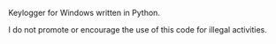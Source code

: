 Keylogger for Windows written in Python. 

I do not promote or encourage the use of this code for illegal activities.
